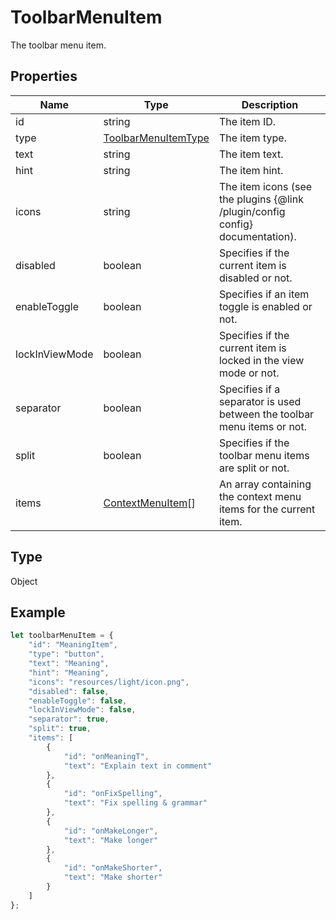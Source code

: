 # ToolbarMenuItem

The toolbar menu item.

## Properties

| Name | Type | Description |
| ---- | ---- | ----------- |
| id | string | The item ID. |
| type | [ToolbarMenuItemType](../Enumeration/ToolbarMenuItemType.md) | The item type. |
| text | string | The item text. |
| hint | string | The item hint. |
| icons | string | The item icons (see the plugins &#123;@link /plugin/config config&#125; documentation). |
| disabled | boolean | Specifies if the current item is disabled or not. |
| enableToggle | boolean | Specifies if an item toggle is enabled or not. |
| lockInViewMode | boolean | Specifies if the current item is locked in the view mode or not. |
| separator | boolean | Specifies if a separator is used between the toolbar menu items or not. |
| split | boolean | Specifies if the toolbar menu items are split or not. |
| items | [ContextMenuItem](../Enumeration/ContextMenuItem.md)[] | An array containing the context menu items for the current item. |
## Type

Object



## Example

```javascript
let toolbarMenuItem = {
    "id": "MeaningItem",
    "type": "button",
    "text": "Meaning",
    "hint": "Meaning",
    "icons": "resources/light/icon.png",
    "disabled": false,
    "enableToggle": false,
    "lockInViewMode": false,
    "separator": true,
    "split": true,
    "items": [
        {
            "id": "onMeaningT",
            "text": "Explain text in comment"
        },
        {
            "id": "onFixSpelling",
            "text": "Fix spelling & grammar"
        },
        {
            "id": "onMakeLonger",
            "text": "Make longer"
        },
        {
            "id": "onMakeShorter",
            "text": "Make shorter"
        }
    ]
};
```
